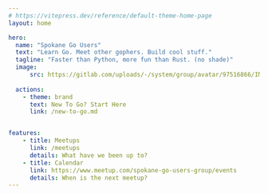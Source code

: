 ```yaml
---
# https://vitepress.dev/reference/default-theme-home-page
layout: home

hero:
  name: "Spokane Go Users"
  text: "Learn Go. Meet other gophers. Build cool stuff."
  tagline: "Faster than Python, more fun than Rust. (no shade)"
  image:
      src: https://gitlab.com/uploads/-/system/group/avatar/97516866/IMG_3076.png
  
  actions:
    - theme: brand
      text: New To Go? Start Here
      link: /new-to-go.md


features:
    - title: Meetups
      link: /meetups
      details: What have we been up to?
    - title: Calendar
      link: https://www.meetup.com/spokane-go-users-group/events
      details: When is the next meetup?
---
```


